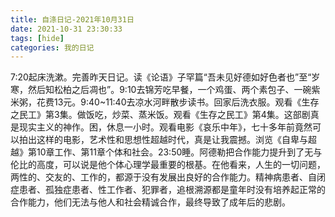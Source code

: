 ```yaml
---
title: 自涤日记-2021年10月31日
date: 2021-10-31 23:30:33
tags: [hide]
categories: 我的日记
---
```

7:20起床洗漱。完善昨天日记。读《论语》子罕篇“吾未见好德如好色者也”至“岁寒，然后知松柏之后凋也”。9:10去锦芳吃早餐，一个鸡蛋、两个素包子、一碗紫米粥，花费13元。9:40~11:40去凉水河畔散步读书。回家后洗衣服。观看《生存之民工》第3集。做饭吃，炒菜、蒸米饭。观看《生存之民工》第4集。这部剧真是现实主义的神作。困，休息一小时。观看电影《哀乐中年》，七十多年前竟然可以拍出这样的电影，艺术性和思想性超越时代，真是让我震撼。浏览《自卑与超越》第10章工作、第11章个体和社会。23:50睡。阿德勒把合作能力提升到了无与伦比的高度，可以说是他个体心理学最重要的根基。在他看来，人生的一切问题，两性的、交友的、工作的，都源于没有发展出良好的合作能力。精神病患者、自闭症患者、孤独症患者、性工作者、犯罪者，追根溯源都是童年时没有培养起正常的合作能力，他们无法与他人和社会精诚合作，最终导致了成年后的悲剧。